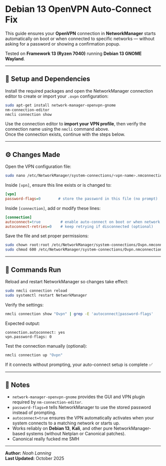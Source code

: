 # Debian 13 OpenVPN Auto-Connect Fix

This guide ensures your **OpenVPN** connection in **NetworkManager** starts automatically on boot or when connected to specific networks — without asking for a password or showing a confirmation popup.

Tested on **Framework 13 (Ryzen 7040)** running **Debian 13 GNOME Wayland**.

---

## 🧰 Setup and Dependencies

Install the required packages and open the NetworkManager connection editor to create or import your `.ovpn` configuration:

```bash
sudo apt-get install network-manager-openvpn-gnome
nm-connection-editor
nmcli connection show
```

Use the connection editor to **import your VPN profile**, then verify the connection name using the `nmcli` command above.  
Once the connection exists, continue with the steps below.

---

## ⚙️ Changes Made

Open the VPN configuration file:

```bash
sudo nano /etc/NetworkManager/system-connections/<vpn-name>.nmconnection
```

Inside `[vpn]`, ensure this line exists or is changed to:

```ini
[vpn]
password-flags=0        # store the password in this file (no prompt)
```

Inside `[connection]`, add or modify these lines:

```ini
[connection]
autoconnect=true         # enable auto-connect on boot or when network is active
autoconnect-retries=0    # keep retrying if disconnected (optional)
```

Save the file and set proper permissions:

```bash
sudo chown root:root /etc/NetworkManager/system-connections/Ovpn.nmconnection
sudo chmod 600 /etc/NetworkManager/system-connections/Ovpn.nmconnection
```

---

## 🚀 Commands Run

Reload and restart NetworkManager so changes take effect:

```bash
sudo nmcli connection reload
sudo systemctl restart NetworkManager
```

Verify the settings:

```bash
nmcli connection show "Ovpn" | grep -E 'autoconnect|password-flags'
```

Expected output:

```
connection.autoconnect: yes
vpn.password-flags: 0
```

Test the connection manually (optional):

```bash
nmcli connection up "Ovpn"
```

If it connects without prompting, your auto-connect setup is complete ✅

---

## 🧠 Notes

- `network-manager-openvpn-gnome` provides the GUI and VPN plugin required by `nm-connection-editor`.
- `password-flags=0` tells NetworkManager to use the stored password instead of prompting.
- `autoconnect=true` ensures the VPN automatically activates when your system connects to a matching network or starts up.
- Works reliably on **Debian 13**, **Kali**, and other pure NetworkManager-based systems (without Netplan or Canonical patches).
- Canonical really fucked me SMH
---

**Author:** *Noah Lanning*  
**Last Updated:** October 2025  
